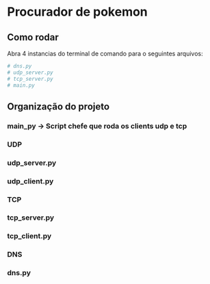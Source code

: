 # Procurador de pokemon

## Como rodar
Abra 4 instancias do terminal de comando para o seguintes arquivos:
``` py
# dns.py
# udp_server.py
# tcp_server.py
# main.py
```

## Organização do projeto
### main_py -> Script chefe que roda os clients udp e tcp

### UDP
### udp_server.py
### udp_client.py

### TCP
### tcp_server.py
### tcp_client.py

### DNS
### dns.py




